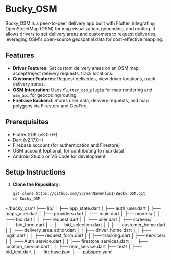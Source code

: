 # Bucky_OSM

Bucky_OSM is a peer-to-peer delivery app built with Flutter, integrating OpenStreetMap (OSM) for map visualization, geocoding, and routing. It allows drivers to set delivery areas and customers to request deliveries, leveraging OSM's open-source geospatial data for cost-effective mapping.

## Features
- **Driver Features**: Set custom delivery areas on an OSM map, accept/reject delivery requests, track locations.
- **Customer Features**: Request deliveries, view driver locations, track delivery status.
- **OSM Integration**: Uses `flutter_osm_plugin` for map rendering and `osm_api` for geocoding/routing.
- **Firebase Backend**: Stores user data, delivery requests, and map polygons via Firestore and GeoFire.

## Prerequisites
- Flutter SDK (v3.0.0+)
- Dart (v2.17.0+)
- Firebase account (for authentication and Firestore)
- OSM account (optional, for contributing to map data)
- Android Studio or VS Code for development

## Setup Instructions
1. **Clone the Repository**:
   ```bash
   git clone https://github.com/ScreenNamePlus1/Bucky_OSM.git
   cd Bucky_OSM

~/bucky_osm/
├── lib/
│   ├── app_state.dart
│   ├── auth_user.dart
│   ├── maps_user.dart
│   ├── providers.dart
│   ├── main.dart
│   ├── models/
│   │   ├── bid.dart
│   │   ├── request.dart
│   │   ├── user.dart
│   ├── screens/
│   │   ├── bid_form.dart
│   │   ├── bid_selection.dart
│   │   ├── customer_home.dart
│   │   ├── delivery_area_editor.dart
│   │   ├── driver_home.dart
│   │   ├── login.dart
│   │   ├── request_form.dart
│   │   ├── tracking.dart
│   ├── services/
│   │   ├── Auth_service.dart
│   │   ├── firestore_services.dart
│   │   ├── location_service.dart
│   │   ├── osm_service.dart
├── test/
│   ├── bid_test.dart
├── firebase.json
├── pubspec.yaml